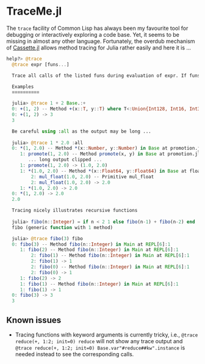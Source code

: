 # TraceMe.jl

The `trace` facility of Common Lisp has always been my favourite tool
for debugging or interactively exploring a code base. Yet, it seems to
be missing in almost any other language. Fortunately, the overdub
mechanism of [Cassette.jl](https://github.com/JuliaLabs/Cassette.jl)
allows method tracing for Julia rather easily and here it is ...

```julia
help?> @trace
  @trace expr [funs...]

  Trace all calls of the listed funs during evaluation of expr. If funs includes the symbol :all all function calls are traced.

  Examples
  ≡≡≡≡≡≡≡≡≡≡

  julia> @trace 1 + 2 Base.:+
  0: +(1, 2) -- Method +(x::T, y::T) where T<:Union{Int128, Int16, Int32, Int64, Int8, UInt128, UInt16, UInt32, UInt64, UInt8} in Base at int.jl:87
  0: +(1, 2) -> 3
  3

  Be careful using :all as the output may be long ...
          
  julia> @trace 1 * 2.0 :all
  0: *(1, 2.0) -- Method *(x::Number, y::Number) in Base at promotion.jl:380
     1: promote(1, 2.0) -- Method promote(x, y) in Base at promotion.jl:348
        ... long output clipped ...
     1: promote(1, 2.0) -> (1.0, 2.0)
     1: *(1.0, 2.0) -- Method *(x::Float64, y::Float64) in Base at float.jl:405
         2: mul_float(1.0, 2.0) -- Primitive mul_float
         2: mul_float(1.0, 2.0) -> 2.0
     1: *(1.0, 2.0) -> 2.0
  0: *(1, 2.0) -> 2.0
  2.0

  Tracing nicely illustrates recursive functions
      
  julia> fibo(n::Integer) = if n < 2 1 else fibo(n-1) + fibo(n-2) end
  fibo (generic function with 1 method)

  julia> @trace fibo(3) fibo
  0: fibo(3) -- Method fibo(n::Integer) in Main at REPL[6]:1
     1: fibo(2) -- Method fibo(n::Integer) in Main at REPL[6]:1
         2: fibo(1) -- Method fibo(n::Integer) in Main at REPL[6]:1
         2: fibo(1) -> 1
         2: fibo(0) -- Method fibo(n::Integer) in Main at REPL[6]:1
         2: fibo(0) -> 1
     1: fibo(2) -> 2
     1: fibo(1) -- Method fibo(n::Integer) in Main at REPL[6]:1
     1: fibo(1) -> 1
  0: fibo(3) -> 3
  3
```

## Known issues

* Tracing functions with keyword arguments is currently tricky, i.e.,
  `@trace reduce(+, 1:2; init=0) reduce` will not show any trace
  output and `@trace reduce(+, 1:2; init=0)
  Base.var"#reduce##kw".instance` is needed instead to see the
  corresponding calls.
